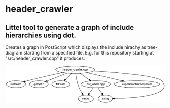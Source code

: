# header_crawler

## Littel tool to generate a graph of include hierarchies using dot.

Creates a graph in PostScript which displays the include hirachy as tree-diagram starting from a specified file. 
E.g. for this repository starting at "src/header_crawler.cpp" it produces:

![header_crawler example result](imgs/headers.jpg)

